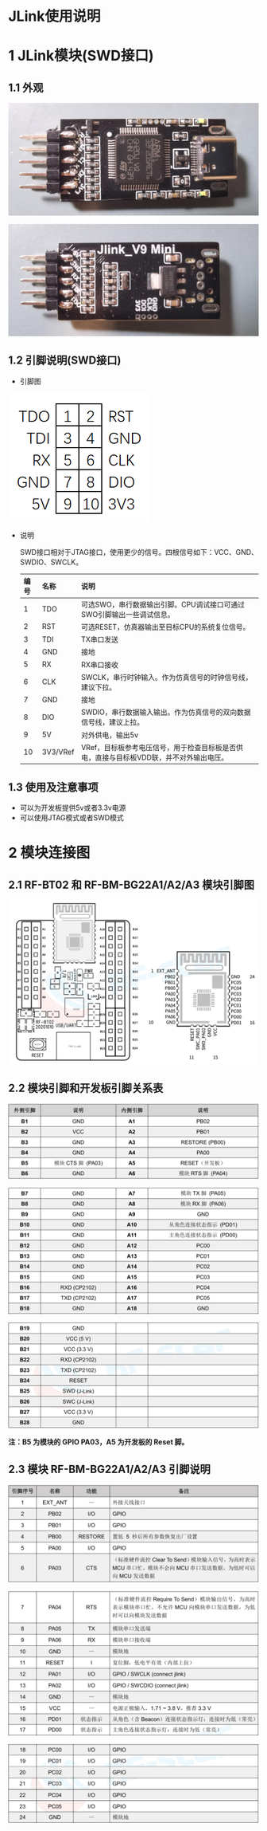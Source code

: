 JLink使用说明
===

# 1 JLink模块(SWD接口)

## 1.1 外观

![JLinkV9正面](README.assets\JLinkV9正面.jpg)

![JLinkV9反面](README.assets\JLinkV9反面.jpg)



## 1.2 引脚说明(SWD接口)

* 引脚图

 ![image-20240818210823719](README.assets\image-20240818210823719.png)

* 说明

    SWD接口相对于JTAG接口，使用更少的信号。四根信号如下：VCC、GND、SWDIO、SWCLK。
    
    | 编号 | 名称     | 说明                                                         |
    | ---- | -------- | ------------------------------------------------------------ |
    | 1    | TDO      | 可选SWO，串行数据输出引脚。CPU调试接口可通过SWO引脚输出一些调试信息。 |
    | 2    | RST      | 可选RESET，仿真器输出至目标CPU的系统复位信号。               |
    | 3    | TDI      | TX串口发送                                                   |
    | 4    | GND      | 接地                                                         |
    | 5    | RX       | RX串口接收                                                   |
    | 6    | CLK      | SWCLK，串行时钟输入。作为仿真信号的时钟信号线，建议下拉。    |
    | 7    | GND      | 接地                                                         |
    | 8    | DIO      | SWDIO，串行数据输入输出。作为仿真信号的双向数据信号线，建议上拉。 |
    | 9    | 5V       | 对外供电，输出5v                                             |
    | 10   | 3V3/VRef | VRef，目标板参考电压信号，用于检查目标板是否供电，直接与目标板VDD联，并不对外输出电压。 |



## 1.3 使用及注意事项
  * 可以为开发板提供5v或者3.3v电源
  * 可以使用JTAG模式或者SWD模式



# 2 模块连接图

## 2.1 RF-BT02 和 RF-BM-BG22A1/A2/A3 模块引脚图

![image-20240818232632314](README.assets\image-20240818232632314.png)

## 2.2 模块引脚和开发板引脚关系表

![image-20240818232835003](README.assets/image-20240818232835003.png)

![image-20240818232916327](README.assets/image-20240818232916327.png)

![image-20240818232947288](README.assets/image-20240818232947288.png)

**注：B5 为模块的 GPIO PA03，A5 为开发板的 Reset 脚。**



## 2.3 模块 RF-BM-BG22A1/A2/A3 引脚说明

![image-20240818233318664](README.assets/image-20240818233318664.png)

![image-20240818233359977](README.assets/image-20240818233359977.png)

![image-20240818233440878](README.assets/image-20240818233440878.png)
